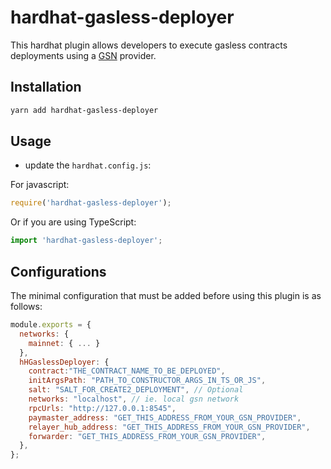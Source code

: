 # hardhat-gasless-deployer

This hardhat plugin allows developers to execute gasless contracts deployments using a [GSN](https://opengsn.org/) provider.

## Installation

```bash
yarn add hardhat-gasless-deployer
```

## Usage

- update the `hardhat.config.js`:

For javascript:
```javascript
require('hardhat-gasless-deployer');
```

Or if you are using TypeScript:

```typescript
import 'hardhat-gasless-deployer';
```

## Configurations
The minimal configuration that must be added before using this plugin is as follows:

```javascript
module.exports = {
  networks: {
    mainnet: { ... }
  },
  hHGaslessDeployer: {
    contract:"THE_CONTRACT_NAME_TO_BE_DEPLOYED",
    initArgsPath: "PATH_TO_CONSTRUCTOR_ARGS_IN_TS_OR_JS",
    salt: "SALT_FOR_CREATE2_DEPLOYMENT", // Optional
    networks: "localhost", // ie. local gsn network
    rpcUrls: "http://127.0.0.1:8545",
    paymaster_address: "GET_THIS_ADDRESS_FROM_YOUR_GSN_PROVIDER",
    relayer_hub_address: "GET_THIS_ADDRESS_FROM_YOUR_GSN_PROVIDER",
    forwarder: "GET_THIS_ADDRESS_FROM_YOUR_GSN_PROVIDER",
  },
};
```